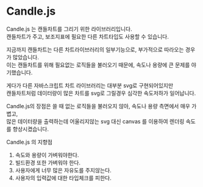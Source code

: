 # Candle.js
<p>
Candle.js 는 캔들차트를 그리기 위한 라이브러리입니다.<br/>
캔들차트가 주고, 보조지표에 필요한 다른 차트타입도 사용할 수 있습니다.
</p>
<p>
지금까지 캔들차트는 다른 차트라이브러리의 일부기능으로, 부가적으로 따라오는 경우가 많았습니다.<br/>
이는 캔들차트를 위해 필요없는 로직들을 불러오기 때문에, 속도나 용량에 큰 문제를 야기했습니다.
</p>
<p>
게다가 다른 자바스크립트 차트 라이브러리는 대부분 svg로 구현되어있지만<br/>
캔들차트처럼 데이터량이 많은 차트를 svg로 그릴경우 심각한 속도저하가 일어납니다.
</p>
<p>
Candle.js의 장점은
쓸 때 없는 로직들을 불러오지 않아, 속도나 용량 측면에서 매우 가볍고,<br/>
많은 데이터량을 출력하는데 어울리지않는 svg 대신 canvas 를 이용하여 렌더링 속도를 향상시켰습니다.
</p>
<p>
Candle.js 의 지향점<br/>
  <ol>
    <li>속도와 용량이 가벼워야한다.</li>
    <li>빌드환경 또한 가벼워야 한다.</li>
    <li>사용자에게 너무 많은 자유도를 주지않는다.</li>
    <li>사용자의 입력값에 대한 타입체크를 피한다.</li>
  </ol>
</p>
